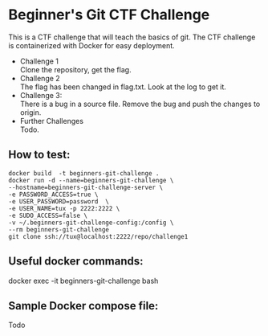 # Beginner's Git CTF Challenge
This is a CTF challenge that will teach the basics of git. The CTF challenge is
containerized with Docker for easy deployment.  

* Challenge 1   
Clone the repository, get the flag.  
* Challenge 2  
The flag has been changed in flag.txt. Look at the log to get it.  
* Challenge 3:  
There is a bug in a source file. Remove the bug and push the changes to origin.
* Further Challenges  
Todo.  

## How to test:
```
docker build  -t beginners-git-challenge .  
docker run -d --name=beginners-git-challenge \
--hostname=beginners-git-challenge-server \
-e PASSWORD_ACCESS=true \
-e USER_PASSWORD=password  \
-e USER_NAME=tux -p 2222:2222 \
-e SUDO_ACCESS=false \
-v ~/.beginners-git-challenge-config:/config \
--rm beginners-git-challenge
git clone ssh://tux@localhost:2222/repo/challenge1 
```

## Useful docker commands:  
docker exec -it beginners-git-challenge bash  

## Sample Docker compose file:  
Todo  

